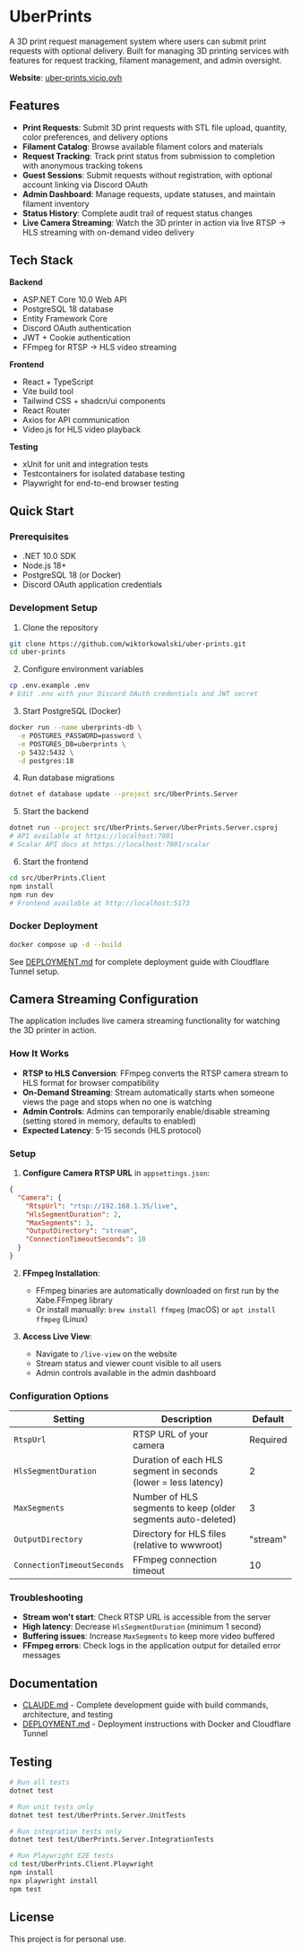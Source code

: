 # UberPrints

A 3D print request management system where users can submit print requests with optional delivery. Built for managing 3D printing services with features for request tracking, filament management, and admin oversight.

**Website**: [uber-prints.vicio.ovh](https://uber-prints.vicio.ovh)

## Features

- **Print Requests**: Submit 3D print requests with STL file upload, quantity, color preferences, and delivery options
- **Filament Catalog**: Browse available filament colors and materials
- **Request Tracking**: Track print status from submission to completion with anonymous tracking tokens
- **Guest Sessions**: Submit requests without registration, with optional account linking via Discord OAuth
- **Admin Dashboard**: Manage requests, update statuses, and maintain filament inventory
- **Status History**: Complete audit trail of request status changes
- **Live Camera Streaming**: Watch the 3D printer in action via live RTSP → HLS streaming with on-demand video delivery

## Tech Stack

**Backend**
- ASP.NET Core 10.0 Web API
- PostgreSQL 18 database
- Entity Framework Core
- Discord OAuth authentication
- JWT + Cookie authentication
- FFmpeg for RTSP → HLS video streaming

**Frontend**
- React + TypeScript
- Vite build tool
- Tailwind CSS + shadcn/ui components
- React Router
- Axios for API communication
- Video.js for HLS video playback

**Testing**
- xUnit for unit and integration tests
- Testcontainers for isolated database testing
- Playwright for end-to-end browser testing

## Quick Start

### Prerequisites
- .NET 10.0 SDK
- Node.js 18+
- PostgreSQL 18 (or Docker)
- Discord OAuth application credentials

### Development Setup

1. Clone the repository
```bash
git clone https://github.com/wiktorkowalski/uber-prints.git
cd uber-prints
```

2. Configure environment variables
```bash
cp .env.example .env
# Edit .env with your Discord OAuth credentials and JWT secret
```

3. Start PostgreSQL (Docker)
```bash
docker run --name uberprints-db \
  -e POSTGRES_PASSWORD=password \
  -e POSTGRES_DB=uberprints \
  -p 5432:5432 \
  -d postgres:18
```

4. Run database migrations
```bash
dotnet ef database update --project src/UberPrints.Server
```

5. Start the backend
```bash
dotnet run --project src/UberPrints.Server/UberPrints.Server.csproj
# API available at https://localhost:7001
# Scalar API docs at https://localhost:7001/scalar
```

6. Start the frontend
```bash
cd src/UberPrints.Client
npm install
npm run dev
# Frontend available at http://localhost:5173
```

### Docker Deployment

```bash
docker compose up -d --build
```

See [DEPLOYMENT.md](./DEPLOYMENT.md) for complete deployment guide with Cloudflare Tunnel setup.

## Camera Streaming Configuration

The application includes live camera streaming functionality for watching the 3D printer in action.

### How It Works
- **RTSP to HLS Conversion**: FFmpeg converts the RTSP camera stream to HLS format for browser compatibility
- **On-Demand Streaming**: Stream automatically starts when someone views the page and stops when no one is watching
- **Admin Controls**: Admins can temporarily enable/disable streaming (setting stored in memory, defaults to enabled)
- **Expected Latency**: 5-15 seconds (HLS protocol)

### Setup

1. **Configure Camera RTSP URL** in `appsettings.json`:
```json
{
  "Camera": {
    "RtspUrl": "rtsp://192.168.1.35/live",
    "HlsSegmentDuration": 2,
    "MaxSegments": 3,
    "OutputDirectory": "stream",
    "ConnectionTimeoutSeconds": 10
  }
}
```

2. **FFmpeg Installation**:
   - FFmpeg binaries are automatically downloaded on first run by the Xabe.FFmpeg library
   - Or install manually: `brew install ffmpeg` (macOS) or `apt install ffmpeg` (Linux)

3. **Access Live View**:
   - Navigate to `/live-view` on the website
   - Stream status and viewer count visible to all users
   - Admin controls available in the admin dashboard

### Configuration Options

| Setting | Description | Default |
|---------|-------------|---------|
| `RtspUrl` | RTSP URL of your camera | Required |
| `HlsSegmentDuration` | Duration of each HLS segment in seconds (lower = less latency) | 2 |
| `MaxSegments` | Number of HLS segments to keep (older segments auto-deleted) | 3 |
| `OutputDirectory` | Directory for HLS files (relative to wwwroot) | "stream" |
| `ConnectionTimeoutSeconds` | FFmpeg connection timeout | 10 |

### Troubleshooting

- **Stream won't start**: Check RTSP URL is accessible from the server
- **High latency**: Decrease `HlsSegmentDuration` (minimum 1 second)
- **Buffering issues**: Increase `MaxSegments` to keep more video buffered
- **FFmpeg errors**: Check logs in the application output for detailed error messages

## Documentation

- [CLAUDE.md](./CLAUDE.md) - Complete development guide with build commands, architecture, and testing
- [DEPLOYMENT.md](./DEPLOYMENT.md) - Deployment instructions with Docker and Cloudflare Tunnel

## Testing

```bash
# Run all tests
dotnet test

# Run unit tests only
dotnet test test/UberPrints.Server.UnitTests

# Run integration tests only
dotnet test test/UberPrints.Server.IntegrationTests

# Run Playwright E2E tests
cd test/UberPrints.Client.Playwright
npm install
npx playwright install
npm test
```

## License

This project is for personal use.
